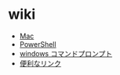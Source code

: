 # wiki

- [Mac](https://github.com/moto-sbt/wiki/wiki/Mac)
- [PowerShell](https://github.com/moto-sbt/wiki/wiki/PowerShell)
- [windows コマンドプロンプト](https://github.com/moto-sbt/wiki/wiki/windows-%E3%82%B3%E3%83%9E%E3%83%B3%E3%83%89%E3%83%97%E3%83%AD%E3%83%B3%E3%83%97%E3%83%88)
- [便利なリンク](https://github.com/moto-sbt/wiki/wiki/%E4%BE%BF%E5%88%A9%E3%81%AA%E3%83%AA%E3%83%B3%E3%82%AF)
